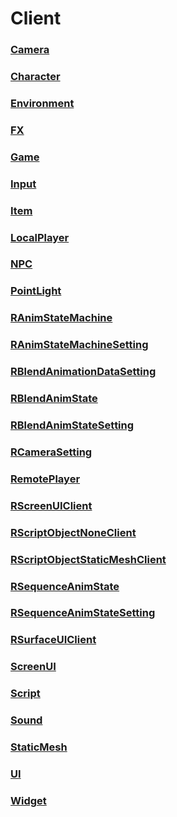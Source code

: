 # Client
### [**Camera**](Camera.md)
### [**Character**](Character.md)
### [**Environment**](Environment.md)
### [**FX**](FX.md)
### [**Game**](Game.md)
### [**Input**](Input.md)
### [**Item**](Item.md)
### [**LocalPlayer**](LocalPlayer.md)
### [**NPC**](NPC.md)
### [**PointLight**](PointLight.md)
### [**RAnimStateMachine**](RAnimStateMachine.md)
### [**RAnimStateMachineSetting**](RAnimStateMachineSetting.md)
### [**RBlendAnimationDataSetting**](RBlendAnimationDataSetting.md)
### [**RBlendAnimState**](RBlendAnimState.md)
### [**RBlendAnimStateSetting**](RBlendAnimStateSetting.md)
### [**RCameraSetting**](RCameraSetting.md)
### [**RemotePlayer**](RemotePlayer.md)
### [**RScreenUIClient**](RScreenUIClient.md)
### [**RScriptObjectNoneClient**](RScriptObjectNoneClient.md)
### [**RScriptObjectStaticMeshClient**](RScriptObjectStaticMeshClient.md)
### [**RSequenceAnimState**](RSequenceAnimState.md)
### [**RSequenceAnimStateSetting**](RSequenceAnimStateSetting.md)
### [**RSurfaceUIClient**](RSurfaceUIClient.md)
### [**ScreenUI**](ScreenUI.md)
### [**Script**](Script.md)
### [**Sound**](Sound.md)
### [**StaticMesh**](StaticMesh.md)
### [**UI**](UI.md)
### [**Widget**](Widget.md)
